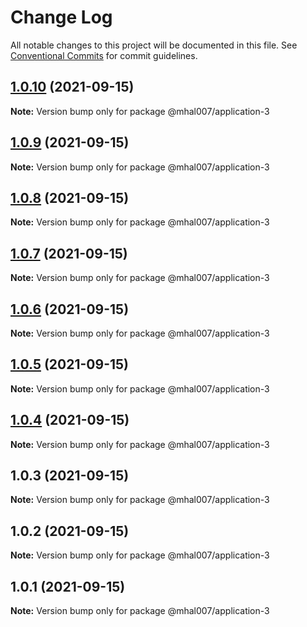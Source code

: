 # Change Log

All notable changes to this project will be documented in this file.
See [Conventional Commits](https://conventionalcommits.org) for commit guidelines.

## [1.0.10](https://github.com/mhal007/lerna-publish-test/compare/@mhal007/application-3@1.0.9...@mhal007/application-3@1.0.10) (2021-09-15)

**Note:** Version bump only for package @mhal007/application-3





## [1.0.9](https://github.com/mhal007/lerna-publish-test/compare/@mhal007/application-3@1.0.8...@mhal007/application-3@1.0.9) (2021-09-15)

**Note:** Version bump only for package @mhal007/application-3





## [1.0.8](https://github.com/mhal007/lerna-publish-test/compare/@mhal007/application-3@1.0.7...@mhal007/application-3@1.0.8) (2021-09-15)

**Note:** Version bump only for package @mhal007/application-3





## [1.0.7](https://github.com/mhal007/lerna-publish-test/compare/@mhal007/application-3@1.0.6...@mhal007/application-3@1.0.7) (2021-09-15)

**Note:** Version bump only for package @mhal007/application-3





## [1.0.6](https://github.com/mhal007/lerna-publish-test/compare/@mhal007/application-3@1.0.5...@mhal007/application-3@1.0.6) (2021-09-15)

**Note:** Version bump only for package @mhal007/application-3





## [1.0.5](https://github.com/mhal007/lerna-publish-test/compare/@mhal007/application-3@1.0.4...@mhal007/application-3@1.0.5) (2021-09-15)

**Note:** Version bump only for package @mhal007/application-3





## [1.0.4](https://github.com/mhal007/lerna-publish-test/compare/@mhal007/application-3@1.0.3...@mhal007/application-3@1.0.4) (2021-09-15)

**Note:** Version bump only for package @mhal007/application-3





## 1.0.3 (2021-09-15)

**Note:** Version bump only for package @mhal007/application-3





## 1.0.2 (2021-09-15)

**Note:** Version bump only for package @mhal007/application-3





## 1.0.1 (2021-09-15)

**Note:** Version bump only for package @mhal007/application-3
